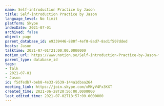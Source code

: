 ```yaml
---
name: Self-introduction Practice by Jason
title: Self-introduction Practice by Jason
language_level: No limit
platform: Skype
indexDate: 2021-07-01
archived: false
object: page
parent_database_id: e9339446-880f-4ef0-8ad7-8ad1f507dded
hosts: Jason
talktime: 2021-07-01T21:00:00.0000000
notion_url: https://www.notion.so/Self-introduction-Practice-by-Jason-f5dfedb7beb84e339539144a1dbaa264
parent_type: database_id
tags:
- Talk
- 2021-07-01
- Jason
id: f5dfedb7-beb8-4e33-9539-144a1dbaa264
meeting_link: https://join.skype.com/xMKyV4Fx3KXT
created_time: 2021-06-28T20:56:00.0000000
last_edited_time: 2021-07-02T18:57:00.0000000
---
```







